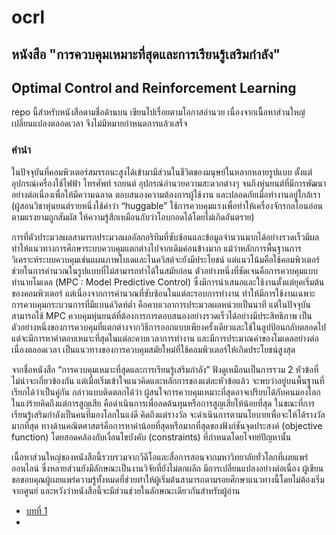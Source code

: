 # ocrl
## หนังสือ "การควบคุมเหมาะที่สุดและการเรียนรู้เสริมกำลัง"
## Optimal Control and Reinforcement Learning

repo นี้สำหรับหนังสือตามชื่อด้านบน เขียนไปเรื่อยตามโอกาสอำนวย เนื่องจากเนื้อหาส่วนใหญ๋เปลี่ยนแปลงตลอดเวลา จึงไม่มีหมายกำหนดการแล้วเสร็จ 

### คำนำ

ในปัจจุบันที่คอมพิวเตอร์สมรรถนะสูงได้เข้ามามีส่วนในชีวิตของมนุษย์ในหลากหลายรูปแบบ ตั้งแต่อุปกรณ์เครื่องใช้ไฟฟ้า โทรศัพท์ รถยนต์ อุปกรณ์อำนวยความสะดวกต่างๆ จนถึงหุ่นยนต์ที่มีการพัฒนาอย่างต่อเนื่องเพื่อให้มีความฉลาด ตอบสนองความต้องการผู้ใช้งาน และปลอดภัยเมื่อทำงานอยู่ใกล้เรา (ผู้สอนวิชาหุ่นยนต์รายหนึ่งใช้คำว่า “huggable” ใช้การควบคุมแรงเพื่อทำให้เครื่องจักรกลโอนอ่อนตามแรงยามถูกสัมผัส ให้ความรู้สึกเหมือนกับว่าโอบกอดได้โดยไม่เกิดอันตราย) 
 
การที่ตัวประมวลผลสามารถประมวลผลอัลกอริทึมที่ซับซ้อนและข้อมูลจำนวนมากได้อย่างรวดเร็วมีผลทำให้แนวทางการศึกษาระบบควบคุมแตกต่างไปจากเดิมค่อนข้างมาก แม้ว่าหลักการพื้นฐานการวิเคราะห์ระบบควบคุมเช่นแผนภาพโบเดและไนควิสต์จะยังมีประโยชน์ แต่แนวโน้มคือใช้คอมพิวเตอร์ช่วยในการคำนวณในรูปแบบที่ไม่สามารถทำได้ในสมัยก่อน ตัวอย่างหนึ่งที่ชัดเจนคือการควบคุมแบบทำนายโมเดล (MPC : Model Predictive Control) ซึ่งมีการนำเสนอและใช้งานตั้งแต่ยุคเริ่มต้นของคอมพิวเตอร์ แต่เนื่องจากการคำนวณที่ซับซ้อนในแต่ละรอบการทำงาน ทำให้มีการใช้งานเฉพาะการควบคุมกระบวนการที่มีแบนด์วิดท์ต่ำ คือคาบเวลาการประมวลผลหน่วยเป็นนาที แต่ในปัจจุบันสามารถใช้ MPC ควบคุมหุ่นยนต์ที่ต้องการการตอบสนองอย่างรวดเร็วได้อย่างมีประสิทธิภาพ เป็นตัวอย่างหนึ่งของการควบคุมที่แตกต่างจากวิธีการออกแบบเพียงครั้งเดียวและใช้ในลูปป้อนกลับตลอดไป แต่จะมีการหาคำตอบเหมาะที่สุดในแต่ละคาบเวลาการทำงาน และมีการประมาณค่าของโมเดลอย่างต่อเนื่องตลอดเวลา เป็นแนวทางของการควบคุมสมัยใหม่ที่ใช้คอมพิวเตอร์ให้เกิดประโยชน์สูงสุด

จากชื่อหนังสือ “การควบคุมเหมาะที่สุดและการเรียนรู้เสริมกำลัง” ฟังดูเหมือนเป็นการรวม 2 หัวข้อที่ไม่น่าจะเกี่ยวข้องกัน แต่เมื่อเริ่มเข้าใจแนวคิดและหลักการของแต่ละหัวข้อแล้ว จะพบว่าอยู่บนพื้นฐานที่เรียกได้ว่าเป็นคู่กัน กล่าวแบบติดตลกได้ว่า ผู้สนใจการควบคุมเหมาะที่สุดอาจเปรียบได้กับคนมองโลกในแง่ร้ายคิดถึงแต่การสูญเสีย คือดำเนินการเพื่อลดต้นทุนหรือการสูญเสียให้น้อยที่สุด ในขณะที่การเรียนรู้เสริมกำลังเป็นคนที่มองโลกในแง่ดี คิดถึงแต่รางวัล จะดำเนินการตามนโยบายเพื่อจะให้ได้รางวัลมากที่สุด ทางด้านคณิตศาสตร์คือการหาค่าน้อยที่สุดหรือมากที่สุดของฟังก์ชันจุดประสงค์ (objective function) โดยสอดคล้องกับเงื่อนไขบังคับ (constraints) ที่กำหนดโดยโจทย์ปัญหานั้น 

เนื้อหาส่วนใหญ่ของหนังสือนี้รวบรวมจากวีดีโอและสื่อการสอนจากมหาวิทยาลัยทั่วโลกที่เผยแพร่ออนไลน์ ซึ่งหลายส่วนยังมีลักษณะเป็นงานวิจัยที่ยังไม่ตกผลึก มีการเปลี่ยนแปลงอย่างต่อเนื่อง ผู้เขียนขอขอบคุณผู้เผยแพร่ความรู้ทั้งหมดที่ช่วยทำให้ผู้เริ่มต้นสามารถตามรอยศึกษาแนวทางนี้โดยไม่ต้องเริ่มจากศูนย์ และหวังว่าหนังสือนี้จะมีส่วนช่วยในลักษณะเดียวกันสำหรับผู้อ่าน 

* [บทที่ 1](/doc/chapter1_wip.pdf)
* 
